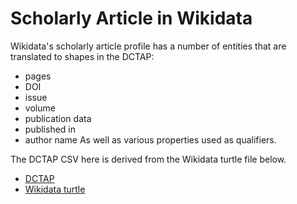 # Scholarly Article in Wikidata
Wikidata's scholarly article profile has a number of entities that are translated to shapes in the DCTAP:
* pages
* DOI
* issue
* volume
* publication data
* published in
* author name
As well as various properties used as qualifiers.

The DCTAP CSV here is derived from the Wikidata turtle file below.
* [DCTAP](E292ScholarlyArticle.csv)
* [Wikidata turtle](292E.ttl)
